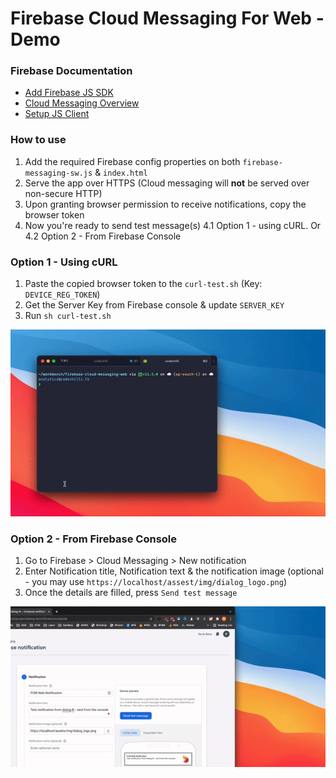 # Firebase Cloud Messaging For Web - Demo

### Firebase Documentation

- [Add Firebase JS SDK]
- [Cloud Messaging Overview]
- [Setup JS Client]

### How to use

1. Add the required Firebase config properties on both `firebase-messaging-sw.js` & `index.html`
2. Serve the app over HTTPS (Cloud messaging will **not** be served over non-secure HTTP)
3. Upon granting browser permission to receive notifications, copy the browser token
4. Now you're ready to send test message(s)
   4.1 Option 1 - using cURL. Or
   4.2 Option 2 - From Firebase Console

### Option 1 - Using cURL

1. Paste the copied browser token to the `curl-test.sh` (Key: `DEVICE_REG_TOKEN`)
2. Get the Server Key from Firebase console & update `SERVER_KEY`
3. Run `sh curl-test.sh`

![Send message using cURL](/assets/img/demo-curl.gif)

### Option 2 - From Firebase Console

1. Go to Firebase > Cloud Messaging > New notification
2. Enter Notification title, Notification text & the notification image (optional - you may use `https://localhost/assest/img/dialog_logo.png`)
3. Once the details are filled, press `Send test message`

![Send message from Firebase Console](/assets/img/demo-firebase-console.gif)

[//]: # "These are reference links used in the body of this note and get stripped out when the markdown processor does its job. There is no need to format nicely because it shouldn't be seen. Thanks SO - http://stackoverflow.com/questions/4823468/store-comments-in-markdown-syntax"
[cloud messaging overview]: https://firebase.google.com/docs/cloud-messaging
[setup js client]: https://firebase.google.com/docs/cloud-messaging/js/client
[add firebase js sdk]: https://firebase.google.com/docs/web/setup
